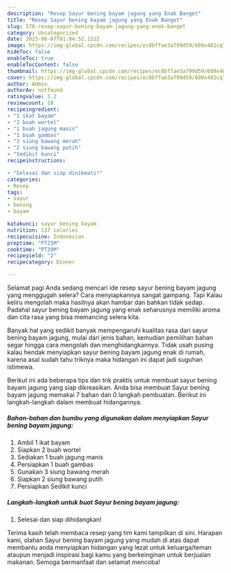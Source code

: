 ```yaml
---
description: "Resep Sayur bening bayam jagung yang Enak Banget"
title: "Resep Sayur bening bayam jagung yang Enak Banget"
slug: 578-resep-sayur-bening-bayam-jagung-yang-enak-banget
category: Uncategorized
date: 2023-06-07T01:04:52.151Z
image: https://img-global.cpcdn.com/recipes/ec8bffae3a799d59/680x482cq70/sayur-bening-bayam-jagung-foto-resep-utama.jpg
hideToc: false
enableToc: true
enableTocContent: false
thumbnail: https://img-global.cpcdn.com/recipes/ec8bffae3a799d59/680x482cq70/sayur-bening-bayam-jagung-foto-resep-utama.jpg
cover: https://img-global.cpcdn.com/recipes/ec8bffae3a799d59/680x482cq70/sayur-bening-bayam-jagung-foto-resep-utama.jpg
author: Admin
authorAv: notfound
ratingvalue: 3.2
reviewcount: 18
recipeingredient:
- "1 ikat bayam"
- "2 buah wortel"
- "1 buah jagung manis"
- "1 buah gambas"
- "3 siung bawang merah"
- "2 siung bawang putih"
- "Sedikit kunci"
recipeinstructions:

- "Selesai dan siap dinikmati!"
categories:
- Resep
tags:
- sayur
- bening
- bayam

katakunci: sayur bening bayam 
nutrition: 137 calories
recipecuisine: Indonesian
preptime: "PT25M"
cooktime: "PT39M"
recipeyield: "2"
recipecategory: Dinner

---
```



Selamat pagi Anda sedang mencari ide resep sayur bening bayam jagung yang menggugah selera? Cara menyiapkannya sangat gampang. Tapi Kalau keliru mengolah maka hasilnya akan hambar dan bahkan tidak sedap. Padahal sayur bening bayam jagung yang enak seharusnya memiliki aroma dan cita rasa yang bisa memancing selera kita.




Banyak hal yang sedikit banyak mempengaruhi kualitas rasa dari sayur bening bayam jagung, mulai dari jenis bahan, kemudian pemilihan bahan segar hingga cara mengolah dan menghidangkannya. Tidak usah pusing kalau hendak menyiapkan sayur bening bayam jagung enak di rumah, karena asal sudah tahu triknya maka hidangan ini dapat jadi suguhan istimewa.


Berikut ini ada beberapa tips dan trik praktis untuk membuat sayur bening bayam jagung yang siap dikreasikan. Anda bisa membuat Sayur bening bayam jagung memakai 7 bahan dan 0 langkah pembuatan. Berikut ini langkah-langkah dalam membuat hidangannya.

<!--inarticleads1-->

##### Bahan-bahan dan bumbu yang digunakan dalam menyiapkan Sayur bening bayam jagung:

1. Ambil 1 ikat bayam
1. Siapkan 2 buah wortel
1. Sediakan 1 buah jagung manis
1. Persiapkan 1 buah gambas
1. Gunakan 3 siung bawang merah
1. Siapkan 2 siung bawang putih
1. Persiapkan Sedikit kunci




<!--inarticleads2-->

##### Langkah-langkah untuk buat Sayur bening bayam jagung:


1. Selesai dan siap dihidangkan!



Terima kasih telah membaca resep yang tim kami tampilkan di sini. Harapan kami, olahan Sayur bening bayam jagung yang mudah di atas dapat membantu anda menyiapkan hidangan yang lezat untuk keluarga/teman ataupun menjadi inspirasi bagi kamu yang berkeinginan untuk berjualan makanan. Semoga bermanfaat dan selamat mencoba!

